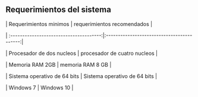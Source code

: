 ## Requerimientos del sistema



|          Requerimientos minimos         |        requerimientos recomendados         |

| :--------------------------------------:|:------------------------------------------:|

|         Procesador de dos nucleos       |        procesador de cuatro nucleos        |

|         Memoria RAM 2GB                 |        memoria RAM 8 GB                    |

|         Sistema operativo de 64 bits    |        Sistema operativo de 64 bits        |

|         Windows 7                       |        Windows 10                          |